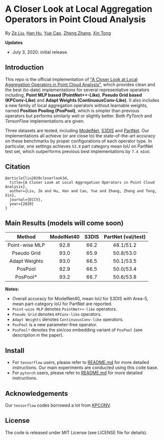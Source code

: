 # A Closer Look at Local Aggregation Operators in Point Cloud Analysis

By [Ze Liu](https://github.com/zeliu98), [Han Hu](https://github.com/ancientmooner), [Yue Cao](https://github.com/caoyue10), [Zheng Zhang](https://github.com/stupidZZ), [Xin Tong](http://www.xtong.info/)

**Updates**
- July 3, 2020: initial release.

## Introduction

This repo is the official implementation of ["A Closer Look at Local Aggregation Operators in Point Cloud Analysis"](https://arxiv.org/pdf/2007.01294.pdf), which provides clean and the best (to-date) implementations for several representative operators including, **Point MLP based (PointNet++-Like)**, **Pseudo Grid based (KPConv-Like)** and **Adapt Weights (ContinuousConv-Like)**. It also includes a new family of local aggregation operators without learnable weights, named **Position Pooling (PosPool)**, which is simpler than previous operators but performs similarly well or slightly better. Both *PyTorch* and *TensorFlow* implementations are given.

Three datasets are tested, including [ModelNet](https://modelnet.cs.princeton.edu/), [S3DIS](http://buildingparser.stanford.edu/dataset.html) and [PartNet](https://cs.stanford.edu/~kaichun/partnet/). Our implementations all achieve (or are close to) the state-of-the-art accuracy on these benchmarks by proper configurations of each operator type. In particular, one settings achieves `53.8` part category mean IoU on PartNet test set, which outperforms previous best implementations by `7.4 mIoU`.

## Citation

```
@article{liu2020closerlook3d,
  title={A Closer Look at Local Aggregation Operators in Point Cloud Analysis},
  author={Liu, Ze and Hu, Han and Cao, Yue and Zhang, Zheng and Tong, Xin},
  journal={ECCV},
  year={2020}
}
```

## Main Results (models will come soon)

|Method | ModelNet40 | S3DIS | PartNet (val/test)| 
|:---:|:---:|:---:|:---:|
|Point-wise MLP| 92.8 | 66.2 | 48.1/51.2 |
|Pseudo Grid| 93.0 | 65.9 | 50.8/53.0 |
|Adapt Weights| 93.0 | 66.5 | 50.1/53.5 |
|PosPool| 92.9 | 66.5 | 50.0/53.4 |
|PosPool*| 93.2 | 66.7 | 50.6/53.8 |

**Notes:**
- Overall accuracy for ModelNet40, mean IoU for S3DIS with Area-5, mean part-category IoU for PartNet are reported.
- `Point-wise MLP` denotes `PointNet++-like` operators.
- `Pseudo Grid` denotes `KPConv-like` operators.
- `Adapt Weights` denotes `ContinuousConv-like` operators.
- `PosPool` is a new parameter-free operator.
- `PosPool*` denotes the sin/cos embedding variant of `PosPool` (see description in the paper).

## Install
- For `tensorflow` users, please refer to [README.md](./tensorflow/README.md) for more detailed instructions. Our main experiments are conducted using this code base.
- For `pytorch` users, please refer to [README.md](./pytorch/README.md) for more detailed instructions.

## Acknowledgements

Our `tensorflow` codes borrowed a lot from [KPCONV](https://github.com/HuguesTHOMAS/KPConv).

## License

The code is released under MIT License (see LICENSE file for details).
